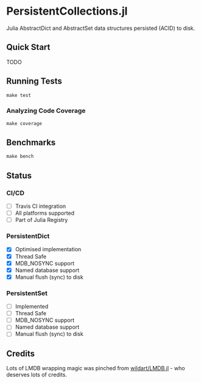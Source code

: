 # PersistentCollections.jl

Julia AbstractDict and AbstractSet data structures persisted (ACID) to disk.

## Quick Start

TODO

## Running Tests

```julia
make test
```

### Analyzing Code Coverage

```julia
make coverage
```

## Benchmarks

```julia
make bench
```

## Status

### CI/CD

- [ ] Travis CI integration
- [ ] All platforms supported
- [ ] Part of Julia Registry

### PersistentDict

- [x] Optimised implementation
- [x] Thread Safe
- [x] MDB_NOSYNC support
- [x] Named database support
- [x] Manual flush (sync) to disk

### PersistentSet

- [ ] Implemented
- [ ] Thread Safe
- [ ] MDB_NOSYNC support
- [ ] Named database support
- [ ] Manual flush (sync) to disk

## Credits

Lots of LMDB wrapping magic was pinched from [wildart/LMDB.jl](https://github.com/wildart/LMDB.jl) - who deserves lots of credits.

